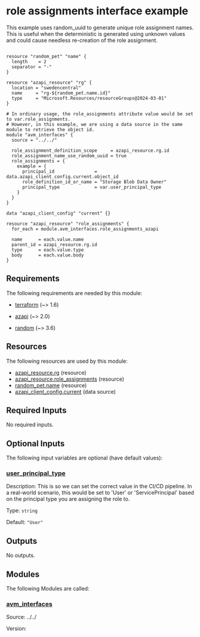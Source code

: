 <!-- BEGIN_TF_DOCS -->
<!-- Code generated by terraform-docs. DO NOT EDIT. -->
# role assignments interface example

This example uses random\_uuid to generate unique role assignment names.
This is useful when the deterministic is generated using unknown values and could cause needless re-creation of the role assignment.

```hcl

resource "random_pet" "name" {
  length    = 2
  separator = "-"
}

resource "azapi_resource" "rg" {
  location = "swedencentral"
  name     = "rg-${random_pet.name.id}"
  type     = "Microsoft.Resources/resourceGroups@2024-03-01"
}

# In ordinary usage, the role_assignments attribute value would be set to var.role_assignments.
# However, in this example, we are using a data source in the same module to retrieve the object id.
module "avm_interfaces" {
  source = "../../"

  role_assignment_definition_scope     = azapi_resource.rg.id
  role_assignment_name_use_random_uuid = true
  role_assignments = {
    example = {
      principal_id               = data.azapi_client_config.current.object_id
      role_definition_id_or_name = "Storage Blob Data Owner"
      principal_type             = var.user_principal_type
    }
  }
}

data "azapi_client_config" "current" {}

resource "azapi_resource" "role_assignments" {
  for_each = module.avm_interfaces.role_assignments_azapi

  name      = each.value.name
  parent_id = azapi_resource.rg.id
  type      = each.value.type
  body      = each.value.body
}
```

<!-- markdownlint-disable MD033 -->
## Requirements

The following requirements are needed by this module:

- <a name="requirement_terraform"></a> [terraform](#requirement\_terraform) (~> 1.6)

- <a name="requirement_azapi"></a> [azapi](#requirement\_azapi) (~> 2.0)

- <a name="requirement_random"></a> [random](#requirement\_random) (~> 3.6)

## Resources

The following resources are used by this module:

- [azapi_resource.rg](https://registry.terraform.io/providers/azure/azapi/latest/docs/resources/resource) (resource)
- [azapi_resource.role_assignments](https://registry.terraform.io/providers/azure/azapi/latest/docs/resources/resource) (resource)
- [random_pet.name](https://registry.terraform.io/providers/hashicorp/random/latest/docs/resources/pet) (resource)
- [azapi_client_config.current](https://registry.terraform.io/providers/azure/azapi/latest/docs/data-sources/client_config) (data source)

<!-- markdownlint-disable MD013 -->
## Required Inputs

No required inputs.

## Optional Inputs

The following input variables are optional (have default values):

### <a name="input_user_principal_type"></a> [user\_principal\_type](#input\_user\_principal\_type)

Description: This is so we can set the correct value in the CI/CD pipeline. In a real-world scenario, this would be set to 'User' or 'ServicePrincipal' based on the principal type you are assigning the role to.

Type: `string`

Default: `"User"`

## Outputs

No outputs.

## Modules

The following Modules are called:

### <a name="module_avm_interfaces"></a> [avm\_interfaces](#module\_avm\_interfaces)

Source: ../../

Version:

<!-- END_TF_DOCS -->